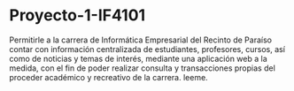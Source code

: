 # Proyecto-1-IF4101
Permitirle a la carrera de Informática Empresarial del Recinto de Paraíso contar con información centralizada de estudiantes, profesores, cursos, así como de noticias y temas de interés, mediante una aplicación web a la medida, con el fin de poder realizar consulta y transacciones propias del proceder académico y recreativo de la carrera.
leeme.
